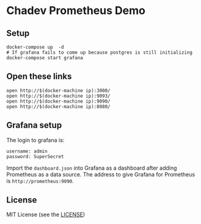 # Chadev Prometheus Demo


## Setup

```
docker-compose up  -d
# If grafana fails to come up because postgres is still initializing
docker-compose start grafana
```

## Open these links

```
open http://$(docker-machine ip):3000/
open http://$(docker-machine ip):9093/
open http://$(docker-machine ip):9090/
open http://$(docker-machine ip):8080/
```

## Grafana setup

The login to grafana is:

```
username: admin
password: SuperSecret
```

Import the `dashboard.json` into Grafana as a dashboard after adding Prometheus
as a data source. The address to give Grafana for Prometheus is
`http://prometheus:9090`.

## License
MIT License (see the [LICENSE](LICENSE))
